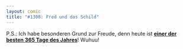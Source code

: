 ```yaml
---
layout: comic
title: "#1308: Fred und das Schild"
---
```


P.S.: 
Ich habe besonderen Grund zur Freude, denn heute ist <a href="http://www.fonflatter.de/dateien/kalender_fonflatter_2009.pdf"><strong>einer der besten 365 Tage des Jahres</strong></a>! Wuhuu!
